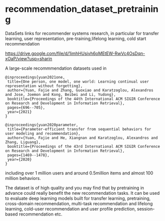 # recommendation_dataset_pretraining
DataSets links for recommender systems research, in particular for transfer learning, user representation, pre-training,lifelong learning, cold start recommendation

 https://drive.google.com/file/d/1imhHUsivh6oMEtEW-RwVc4OsDqn-xOaP/view?usp=sharin

A large-scale recommmendation datasets used in 
 ```
 @inproceedings{yuan2021one,
  title={One person, one model, one world: Learning continual user representation without forgetting},
  author={Yuan, Fajie and Zhang, Guoxiao and Karatzoglou, Alexandros and Jose, Joemon and Kong, Beibei and Li, Yudong},
  booktitle={Proceedings of the 44th International ACM SIGIR Conference on Research and Development in Information Retrieval},
  pages={696--705},
  year={2021}
}

@inproceedings{yuan2020parameter,
  title={Parameter-efficient transfer from sequential behaviors for user modeling and recommendation},
  author={Yuan, Fajie and He, Xiangnan and Karatzoglou, Alexandros and Zhang, Liguang},
  booktitle={Proceedings of the 43rd International ACM SIGIR Conference on Research and Development in Information Retrieval},
  pages={1469--1478},
  year={2020}
}
```
including over 1 million users and around 0.5million items and almost 100 million behaviors.

The dataset is of high quality and you may find that by pretraining in advance could really benefit the new recommendation tasks. It can be used to evaluate deep learning models built for transfer learning, pretraining, cross-domain recommendation, multi-task recommendation and lifelong learning, cold-user recommendation and user profile prediction, session-based recommendation etc.

